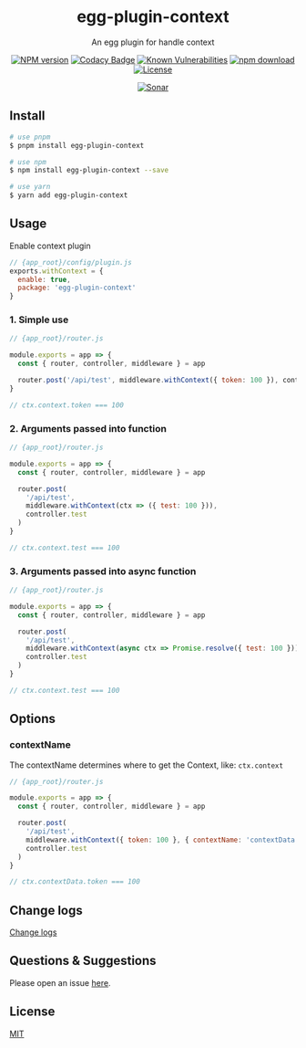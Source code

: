 <div style="text-align: center;" align="center">

# egg-plugin-context

An egg plugin for handle context

[![NPM version][npm-image]][npm-url]
[![Codacy Badge][codacy-image]][codacy-url]
[![Known Vulnerabilities][snyk-image]][snyk-url]
[![npm download][download-image]][download-url]
[![License][license-image]][license-url]

[![Sonar][sonar-image]][sonar-url]

</div>

## Install

```bash
# use pnpm
$ pnpm install egg-plugin-context

# use npm
$ npm install egg-plugin-context --save

# use yarn
$ yarn add egg-plugin-context
```

## Usage

Enable context plugin

```js
// {app_root}/config/plugin.js
exports.withContext = {
  enable: true,
  package: 'egg-plugin-context'
}
```

### 1. Simple use

```js
// {app_root}/router.js

module.exports = app => {
  const { router, controller, middleware } = app

  router.post('/api/test', middleware.withContext({ token: 100 }), controller.test)
}

// ctx.context.token === 100
```

### 2. Arguments passed into function

```js
// {app_root}/router.js

module.exports = app => {
  const { router, controller, middleware } = app

  router.post(
    '/api/test',
    middleware.withContext(ctx => ({ test: 100 })),
    controller.test
  )
}

// ctx.context.test === 100
```

### 3. Arguments passed into async function

```js
// {app_root}/router.js

module.exports = app => {
  const { router, controller, middleware } = app

  router.post(
    '/api/test',
    middleware.withContext(async ctx => Promise.resolve({ test: 100 })),
    controller.test
  )
}

// ctx.context.test === 100
```

## Options

### contextName

The contextName determines where to get the Context, like: `ctx.context`

```js
// {app_root}/router.js

module.exports = app => {
  const { router, controller, middleware } = app

  router.post(
    '/api/test',
    middleware.withContext({ token: 100 }, { contextName: 'contextData' }),
    controller.test
  )
}

// ctx.contextData.token === 100
```

## Change logs

[Change logs](./CHANGELOG.md)

## Questions & Suggestions

Please open an issue [here](https://github.com/saqqdy/egg-plugin-context/issues).

## License

[MIT](LICENSE)

[npm-image]: https://img.shields.io/npm/v/egg-plugin-context.svg?style=flat-square
[npm-url]: https://npmjs.org/package/egg-plugin-context
[codacy-image]: https://app.codacy.com/project/badge/Grade/f70d4880e4ad4f40aa970eb9ee9d0696
[codacy-url]: https://www.codacy.com/gh/saqqdy/egg-plugin-context/dashboard?utm_source=github.com&utm_medium=referral&utm_content=saqqdy/egg-plugin-context&utm_campaign=Badge_Grade
[snyk-image]: https://snyk.io/test/npm/egg-plugin-context/badge.svg?style=flat-square
[snyk-url]: https://snyk.io/test/npm/egg-plugin-context
[download-image]: https://img.shields.io/npm/dm/egg-plugin-context.svg?style=flat-square
[download-url]: https://npmjs.org/package/egg-plugin-context
[license-image]: https://img.shields.io/badge/License-MIT-yellow.svg
[license-url]: LICENSE
[sonar-image]: https://sonarcloud.io/api/project_badges/quality_gate?project=saqqdy_egg-plugin-context
[sonar-url]: https://sonarcloud.io/dashboard?id=saqqdy_egg-plugin-context
